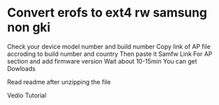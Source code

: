 # Convert erofs to ext4 rw samsung non gki

Check your device model number and build number
Copy link of AP file accroding to build number and country 
Then paste it Samfw Link For AP section and add firmware version
Wait about 10-15min
You can get Dowloads

Read readme after unzipping the file

Vedio Tutorial

